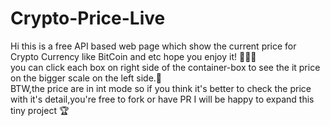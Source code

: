 # Crypto-Price-Live
Hi this is a free API based web page which show the current price for Crypto Currency like BitCoin and etc hope you enjoy it! 🎇🎆🎈</br>
you can click each box on right side of the container-box to see the it price on the bigger scale on the left side.🎏</br>
BTW,the price are in int mode so if you think it's better to check the price with it's detail,you're free to fork or have PR I will be happy to expand this tiny project 🏆
